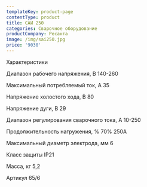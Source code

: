 ```yaml
---
templateKey: product-page
contentType: product
title: САИ 250
categories: Сварочное оборудование
productCompany: Ресанта
image: /img/sai250.jpg
price: '9030'
---
```

Характеристики 

Диапазон рабочего напряжения, В 140-260 

Максимальный потребляемый ток, А 35

Напряжение холостого хода, В 80

Напряжение дуги, В 29

Диапазон регулирования сварочного тока, А 10-250

Продолжительность нагружения, % 70% 250A 

Максимальный диаметр электрода, мм 6

Класс защиты IP21 

Масса, кг 5,2

Артикул 65/6
